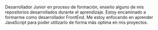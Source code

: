 Desarrollador Junior en proceso de formación, enseño alguno de mis repositorios desarrollados durante el aprendizaje. 
Estoy encaminado a formarme como desarrollador FrontEnd. 
Me estoy enfocando en aprender JavaScript para poder utilizarlo de forma más optima en mis proyectos.
